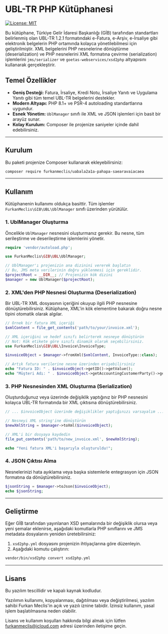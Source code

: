 # UBL-TR PHP Kütüphanesi

[![License: MIT](https://img.shields.io/badge/License-MIT-yellow.svg)](https://opensource.org/licenses/MIT)

Bu kütüphane, Türkiye Gelir İdaresi Başkanlığı (GİB) tarafından standartları belirlenmiş olan UBL-TR 1.2.1 formatındaki e-Fatura, e-Arşiv, e-İrsaliye gibi elektronik belgelerin PHP ortamında kolayca yönetilebilmesi için geliştirilmiştir. XML belgelerini PHP nesnelerine dönüştürme (deserialization) ve PHP nesnelerini XML formatına çevirme (serialization) işlemlerini `jms/serializer` ve `goetas-webservices/xsd2php` altyapısını kullanarak gerçekleştirir.

## Temel Özellikler

-   **Geniş Desteği:** Fatura, İrsaliye, Kredi Notu, İrsaliye Yanıtı ve Uygulama Yanıtı gibi tüm temel UBL-TR belgelerini destekler.
-   **Modern Altyapı:** PHP 8.1+ ve PSR-4 autoloading standartlarına uygundur.
-   **Esnek Yönetim:** `UblManager` sınıfı ile XML ve JSON işlemleri için basit bir arayüz sunar.
-   **Kolay Kurulum:** Composer ile projenize saniyeler içinde dahil edebilirsiniz.

---

## Kurulum

Bu paketi projenize Composer kullanarak ekleyebilirsiniz:

```bash
composer require furkanmeclis/uabala2a1a-pahapa-saearavaiacaea
```

---

## Kullanım

Kütüphanenin kullanımı oldukça basittir. Tüm işlemler `FurkanMeclis\GIB\UBL\UblManager` sınıfı üzerinden yürütülür.

### 1. UblManager Oluşturma

Öncelikle `UblManager` nesnesini oluşturmanız gerekir. Bu nesne, tüm serileştirme ve deserileştirme işlemlerini yönetir.

```php
require 'vendor/autoload.php';

use FurkanMeclis\GIB\UBL\UblManager;

// UblManager'ı projenizin ana dizinini vererek başlatın
// Bu, JMS meta verilerinin doğru yüklenmesi için gereklidir.
$projectRoot = __DIR__; // Projenizin kök dizini
$manager = new UblManager($projectRoot);
```

### 2. XML'den PHP Nesnesi Oluşturma (Deserialization)

Bir UBL-TR XML dosyasının içeriğini okuyup ilgili PHP nesnesine dönüştürebilirsiniz. Kütüphane, XML'in kök elementine bakarak doğru nesne tipini otomatik olarak algılar.

```php
// Örnek bir fatura XML içeriği
$xmlContent = file_get_contents('path/to/your/invoice.xml');

// XML içeriğini ve hedef sınıfı belirterek nesneye dönüştürün
// Not: Kök etikete göre sınıfı dinamik olarak seçebilirsiniz.
use FurkanMeclis\GIB\UBL\Invoice\InvoiceType;

$invoiceObject = $manager->fromXml($xmlContent, InvoiceType::class);

// Artık fatura verilerine nesne üzerinden erişebilirsiniz
echo "Fatura ID: " . $invoiceObject->getID()->getValue();
echo "Müşteri Adı: " . $invoiceObject->getAccountingCustomerParty()->getParty()->getPartyName()->getName()->getValue();
```

### 3. PHP Nesnesinden XML Oluşturma (Serialization)

Oluşturduğunuz veya üzerinde değişiklik yaptığınız bir PHP nesnesini kolayca UBL-TR formatında bir XML çıktısına dönüştürebilirsiniz.

```php
// ... $invoiceObject üzerinde değişiklikler yaptığınızı varsayalım ...

// Nesneyi XML string'ine dönüştürün
$newXmlString = $manager->toXml($invoiceObject);

// XML'i bir dosyaya kaydedin
file_put_contents('path/to/new_invoice.xml', $newXmlString);

echo "Yeni fatura XML'i başarıyla oluşturuldu!";
```

### 4. JSON Çıktısı Alma

Nesnelerinizi hata ayıklama veya başka sistemlerle entegrasyon için JSON formatına da dönüştürebilirsiniz.

```php
$jsonString = $manager->toJson($invoiceObject);
echo $jsonString;
```

---

## Geliştirme

Eğer GİB tarafından yayınlanan XSD şemalarında bir değişiklik olursa veya yeni şemalar eklenirse, aşağıdaki komutlarla PHP sınıflarını ve JMS metadata dosyalarını yeniden üretebilirsiniz:

1.  `xsd2php.yml` dosyasını projenizin ihtiyaçlarına göre düzenleyin.
2.  Aşağıdaki komutu çalıştırın:

```bash
vendor/bin/xsd2php convert xsd2php.yml
```

---

## Lisans

Bu yazılım tescillidir ve kapalı kaynak kodludur.

Yazılımın kullanımı, kopyalanması, dağıtılması veya değiştirilmesi, yazılım sahibi Furkan Meclis'in açık ve yazılı iznine tabidir. İzinsiz kullanım, yasal işlem başlatılmasına neden olabilir.

Lisans ve kullanım koşulları hakkında bilgi almak için lütfen [furkanmeclis@icloud.com](mailto:furkanmeclis@icloud.com) adresi üzerinden iletişime geçin.
